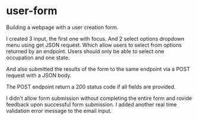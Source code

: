 # user-form

Building a webpage with a user creation form. 
 
I created 3 input, the first one with focus.
And 2 select options dropdown menu using get JSON request.
Which allow users to select from options returned by an endpoint. Users should only be able to select one occupation and one state. 

And also submitted the results of the form to the same endpoint via a POST request with a JSON body. 

The POST endpoint return a 200 status code if all fields are provided. 

I didn't allow form submission without completing the entire form and rovide feedback upon successful form submission.
I added another real time validation error message to the email input.
